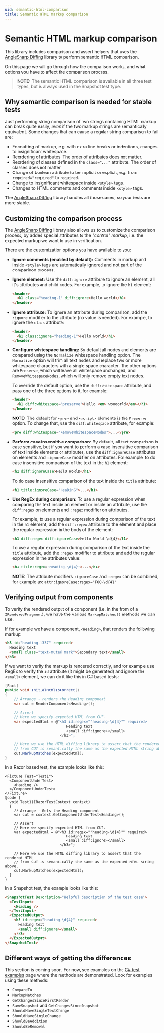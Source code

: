 ```yaml
---
uid: semantic-html-comparison
title: Semantic HTML markup comparison
---
```


# Semantic HTML markup comparison

This library includes comparison and assert helpers that uses the [AngleSharp Diffing](https://github.com/AngleSharp/AngleSharp.Diffing/) library to perform semantic HTML comparison.

On this page we will go through how the comparison works, and what options you have to affect the comparison process.

> **NOTE:** The semantic HTML comparison is available in all three test types, but is always used in the Snapshot test type.

## Why semantic comparison is needed for stable tests

Just performing string comparison of two strings containing HTML markup can break quite easily, _even_ if the two markup strings are semantically equivalent. Some changes that can cause a regular string comparison to fail are:

- Formatting of markup, e.g. with extra line breaks or indentions, changes to insignificant whitespace.
- Reordering of attributes. The order of attributes does not matter.
- Reordering of classes defined in the `class="..."` attribute. The order of classes does not matter.
- Change of boolean attribute to be implicit or explicit, e.g. from `required="required"` to `required`.
- Change to insignificant whitespace inside `<style>` tags.
- Changes to HTML comments and comments inside `<style>` tags.

The [AngleSharp Diffing](https://github.com/AngleSharp/AngleSharp.Diffing/) library handles all those cases, so your tests are more stable.

## Customizing the comparison process

The [AngleSharp Diffing](https://github.com/AngleSharp/AngleSharp.Diffing/) library also allows us to customize the comparison process, by added special attributes to the _"control" markup_, i.e. the expected markup we want to use in verification.

There are the customization options you have available to you:

- **Ignore comments (enabled by default):** Comments in markup and inside `<style>` tags are automatically ignored and not part of the comparison process.

- **Ignore element:** Use the `diff:ignore` attribute to ignore an element, all it's attributes and child nodes. For example, to ignore the `h1` element:

  ```html
  <header>
    <h1 class="heading-1" diff:ignore>Hello world</h1>
  </header>
  ```

- **Ignore attribute:** To ignore an attribute during comparison, add the `:ignore` modifier to the attribute (no value is needed). For example, to ignore the `class` attribute:

  ```html
  <header>
    <h1 class:ignore="heading-1">Hello world</h1>
  </header>
  ```

- **Configure whitespace handling:** By default all nodes and elements are compared using the `Normalize` whitespace handling option. The `Normalize` option will trim all text nodes and replace two or more whitespace characters with a single space character. The other options are `Preserve`, which will leave all whitespace unchanged, and `RemoveWhitespaceNodes`, which will only remove empty text nodes.

  To override the default option, use the `diff:whitespace` attribute, and pass one of the three options to it, for example:

  ```html
  <header>
    <h1 diff:whitespace="preserve">Hello <em> woooorld</em></h1>
  </header>
  ```

  **NOTE:** The default for `<pre>` and `<script>` elements is the `Preserve` option. To change that, use the `diff:whitespace` attribute, for example:

  ```html
  <pre diff:whitespace="RemoveWhitespaceNodes">...</pre>
  ```

- **Perform case insensitive comparison:** By default, all text comparison is case sensitive, but if you want to perform a case insensitive comparison of text inside elements or attributes, use the `diff:ignoreCase` attributes on elements and `:ignoreCase` modifier on attributes. For example, to do case insensitive comparison of the text in the `h1` element:

  ```html
  <h1 diff:ignoreCase>HellO WoRlD</h1>
  ```

  To do case insensitive comparison of the text inside the `title` attribute:

  ```html
  <h1 title:ignoreCase="HeaDinG">...</h1>
  ```

- **Use RegEx during comparison:** To use a regular expression when comparing the text inside an element or inside an attribute, use the `diff:regex` on elements and `:regex` modifier on attributes.

  For example, to use a regular expression during comparison of the text in the `h1` element, add the `diff:regex` attribute to the element and place the regular expression in the body of the element:

  ```html
  <h1 diff:regex diff:ignoreCase>Hello World \d{4}</h1>
  ```

  To use a regular expression during comparison of the text inside the `title` attribute, add the `:regex` modifier to attribute and add the regular expression in the attributes value:

  ```html
  <h1 title:regex="Heading-\d{4}">...</h1>
  ```

  **NOTE:** The attribute modifiers `:ignoreCase` and `:regex` can be combined, for example as: `attr:ignoreCase:regex="FOO-\d{4}"`

## Verifying output from components

To verify the rendered output of a component (i.e. in the from of a `IRenderedFragment`), we have the various `MarkupMatches()` methods we can use.

If for example we have a component, `<Heading>`, that renders the following markup:

```html
<h3 id="heading-1337" required>
  Heading text
  <small class="text-muted mark">Secondary text</small>
</h3>
```

If we want to verify the markup is rendered correctly, and for example use RegEx to verify the `id` attribute (it might be generated) and ignore the `<small>` element, we can do it like this in C# based tests:

```csharp
[Fact]
public void InitialHtmlIsCorrect()
{
    // Arrange - renders the Heading component
    var cut = RenderComponent<Heading>();

    // Assert
    // Here we specify expected HTML from CUT.
    var expectedHtml = @"<h3 id:regex=""heading-\d{4}"" required>
                            Heading text
                            <small diff:ignore></small>
                         </h3>";

    // Here we use the HTML diffing library to assert that the rendered HTML
    // from CUT is semantically the same as the expected HTML string above.
    cut.MarkupMatches(expectedHtml);
}
```

In a Razor based test, the example looks like this:

```cshtml
<Fixture Test="Test1">
  <ComponentUnderTest>
    <Heading />
  </ComponentUnderTest>
</Fixture>
@code {
  void Test1(IRazorTestContext context)
  {
    // Arrange - Gets the Heading component
    var cut = context.GetComponentUnderTest<Heading>();

    // Assert
    // Here we specify expected HTML from CUT.
    var expectedHtml = @"<h3 id:regex=""heading-\d{4}"" required>
                            Heading text
                            <small diff:ignore></small>
                         </h3>";

    // Here we use the HTML diffing library to assert that the rendered HTML
    // from CUT is semantically the same as the expected HTML string above.
    cut.MarkupMatches(expectedHtml);
  }
}
```

In a Snapshot test, the example looks like this:

```html
<SnapshotTest Description="Helpful description of the test case">
  <TestInput>
    <Heading />
  </TestInput>
  <ExpectedOutput>
    <h3 id:regex="heading-\d{4}" required>
      Heading text
      <small diff:ignore></small>
    </h3>
  </ExpectedOutput>
</SnapshotTest>
```

## Different ways of getting the differences

This section is coming soon. For now, see examples on the [C# test examples](/docs/CSharp-test-examples.html) page where the methods are demonstrated. Look for examples using these methods:

- `CompareTo`
- `MarkupMatches`
- `GetChangesSinceFirstRender`
- `SaveSnapshot` and `GetChangesSinceSnapshot`
- `ShouldHaveSingleTextChange`
- `ShouldHaveSingleChange`
- `ShouldBeAddition`
- `ShouldBeRemoval`

